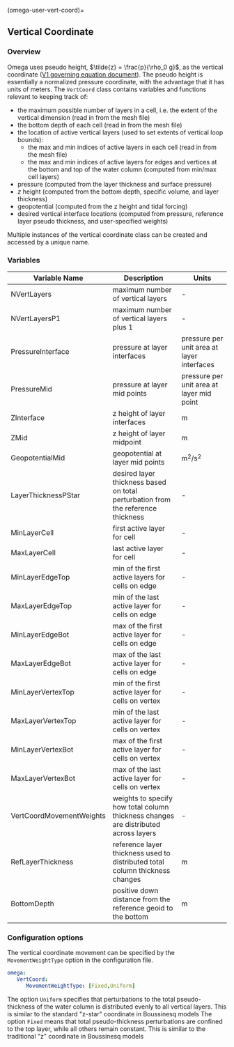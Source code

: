 (omega-user-vert-coord)=

## Vertical Coordinate

### Overview

Omega uses pseudo height, $\tilde{z} = \frac{p}{\rho_0 g}$,  as the vertical coordinate ([V1 governing equation document](OmegaV1GoverningEqns)).
The pseudo height is essentially a normalized pressure coordinate, with the advantage that it has units of meters.
The `VertCoord` class contains variables and functions relevant to keeping track of:
 - the maximum possible number of layers in a cell, i.e. the extent of the vertical dimension (read in from the mesh file)
 - the bottom depth of each cell (read in from the mesh file)
 - the location of active vertical layers (used to set extents of vertical loop bounds):
   - the max and min indices of active layers in each cell (read in from the mesh file)
   - the max and min indices of active layers for edges and vertices at the bottom and top of the water column (computed from min/max cell layers)
 - pressure (computed from the layer thickness and surface pressure)
 - $z$ height (computed from the bottom depth, specific volume, and layer thickness)
 - geopotential (computed from the z height and tidal forcing)
 - desired vertical interface locations (computed from pressure, reference layer pseudo thickness, and user-specified weights)

Multiple instances of the vertical coordinate class can be created and accessed by a unique name.

### Variables

| Variable Name | Description | Units |
| ------------- | ----------- | ----- |
| NVertLayers   | maximum number of vertical layers | - |
| NVertLayersP1 | maximum number of vertical layers plus 1 | - |
| PressureInterface | pressure at layer interfaces | pressure per unit area at layer interfaces | kg m/s$^2$ |
| PressureMid | pressure at layer mid points | pressure per unit area at layer mid point | kg m/s$^2$ |
| ZInterface | z height of layer interfaces | m |
| ZMid | z height of layer midpoint | m |
| GeopotentialMid | geopotential at layer mid points | m$^2$/s$^2$|
| LayerThicknessPStar | desired layer thickness based on total perturbation from the reference thickness | - |
| MinLayerCell | first active layer for cell | - |
| MaxLayerCell | last active layer for cell | - |
| MinLayerEdgeTop | min of the first active layers for cells on edge | - |
| MaxLayerEdgeTop | min of the last active layer for cells on edge | - |
| MinLayerEdgeBot | max of the first active layer for cells on edge | - |
| MaxLayerEdgeBot | max of the last active layer for cells on edge | - |
| MinLayerVertexTop | min of the first active layer for cells on vertex | - |
| MaxLayerVertexTop | min of the last active layer for cells on vertex | - |
| MinLayerVertexBot | max of the first active layer for cells on vertex | - |
| MaxLayerVertexBot | max of the last active layer for cells on vertex | - |
| VertCoordMovementWeights | weights to specify how total column thickness changes are distributed across layers | - |
| RefLayerThickness | reference layer thickness used to distributed total column thickness changes | m |
| BottomDepth | positive down distance from the reference geoid to the bottom | m |

### Configuration options

The vertical coordinate movement can be specified by the `MovementWeightType` option in the configuration file.
```yaml
omega:
   VertCoord:
      MovementWeightType: [Fixed,Uniform]
```
The option `Uniform` specifies that perturbations to the total pseudo-thickness of the water column is distributed evenly to all vertical layers.
This is similar to the standard "z-star" coordinate in Boussinesq models
The option `Fixed` means that total pseudo-thickness perturbations are confined to the top layer, while all others remain constant.
This is similar to the traditional "z" coordinate in Boussinesq models
